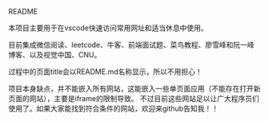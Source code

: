 README

本项目主要用于在vscode快速访问常用网址和适当休息中使用。

目前集成微信阅读、leetcode、牛客、前端面试题、菜鸟教程、廖雪峰和阮一峰博客、以及视觉中国、CNU。

过程中的页面title会以README.md名称显示，所以不用担心！

项目本身缺点，并不能嵌入所有网站，这能嵌入一些单页面应用（不能存在打开新页面的网站），主要是iframe的限制导致。
不过目前这些网站足以让广大程序员们使用了。如果大家能找到符合条件的网站，欢迎来github告知我！！
